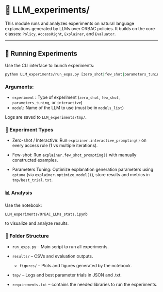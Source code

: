 # 🧪 LLM_experiments/

This module runs and analyzes experiments on natural language explanations generated by LLMs over ORBAC policies. It builds on the core classes: `Policy`, `AccessRight`, `Explainer`, and `Evaluator`.

---

## 🚀 Running Experiments

Use the CLI interface to launch experiments:
```bash
python LLM_experiments/run_exps.py [zero_shot|few_shot|parameters_tuning|interactive] [model_name]
```

### Arguments:
- `experiment` : Type of experiment (`zero_shot`, `few_shot`, `parameters_tuning`, or `interactive`)
- `model`: Name of the LLM to use (must be in `models_list`)

Logs are saved to `LLM_experiments/tmp/`.

### 🧩 Experiment Types

- Zero-shot / Interactive: Run `explainer.interactive_prompting()` on every access rule (1 vs multiple iterations).

- Few-shot: Run `explainer.few_shot_prompting()` with manually constructed examples.

- Parameters Tuning: Optimize explanation generation parameters using `optuna` (via `explainer.optimize_model()`), store results and metrics in `tmp/best_trial.txt`.

### 📊 Analysis
Use the notebook:

```bash
LLM_experiments/OrBAC_LLMs_stats.ipynb
```
to visualize and analyze results.

### 📁 Folder Structure

- `run_exps.py` – Main script to run all experiments.

- `results/` – CSVs and evaluation outputs.

  - `figures/` – Plots and figures generated by the notebook.

- `tmp/` – Logs and best parameter trials in JSON and .txt.

- `requirements.txt` – contains the needed libraries to run the experiments.